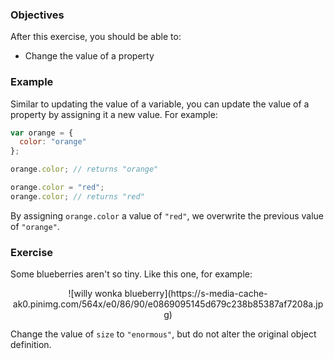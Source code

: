 <!--{ ids:[180], language:'JavaScript', type:'workshop', order: 6, name:'Change a Value', description:'Changing a value is as simple as assigning one' }-->

### Objectives

After this exercise, you should be able to:

- Change the value of a property

### Example

Similar to updating the value of a variable, you can update the value of a property by assigning it a new value. For example:

```js
var orange = {
  color: "orange"
};

orange.color; // returns "orange"

orange.color = "red";
orange.color; // returns "red"
```

By assigning `orange.color` a value of `"red"`, we overwrite the previous value of `"orange"`.

### Exercise

Some blueberries aren't so tiny. Like this one, for example:

<center>![willy wonka blueberry](https://s-media-cache-ak0.pinimg.com/564x/e0/86/90/e0869095145d679c238b85387af7208a.jpg)</center>

Change the value of `size` to `"enormous"`, but do not alter the original object definition.
